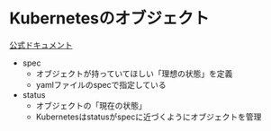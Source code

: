 # Kubernetesのオブジェクト
[公式ドキュメント](https://kubernetes.io/docs/concepts/overview/working-with-objects/)

- spec
    - オブジェクトが持っていてほしい「理想の状態」を定義
    - yamlファイルのspecで指定している
- status
    - オブジェクトの「現在の状態」
    - Kubernetesはstatusがspecに近づくようにオブジェクトを管理

